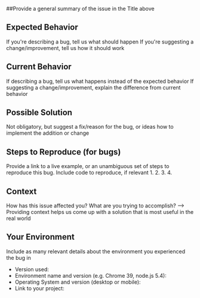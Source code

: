 ##Provide a general summary of the issue in the Title above

## Expected Behavior
If you're describing a bug, tell us what should happen
If you're suggesting a change/improvement, tell us how it should work

## Current Behavior
If describing a bug, tell us what happens instead of the expected behavior
If suggesting a change/improvement, explain the difference from current behavior

## Possible Solution
Not obligatory, but suggest a fix/reason for the bug,
or ideas how to implement the addition or change

## Steps to Reproduce (for bugs)
Provide a link to a live example, or an unambiguous set of steps to
reproduce this bug. Include code to reproduce, if relevant
1.
2.
3.
4.

## Context
How has this issue affected you? What are you trying to accomplish? -->
Providing context helps us come up with a solution that is most useful in the real world

## Your Environment
Include as many relevant details about the environment you experienced the bug in
* Version used:
* Environment name and version (e.g. Chrome 39, node.js 5.4):
* Operating System and version (desktop or mobile):
* Link to your project:
